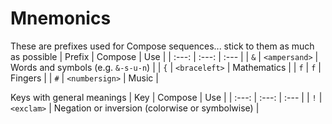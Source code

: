# Mnemonics
These are prefixes used for Compose sequences... stick to them as much as possible
| Prefix | Compose | Use |
| :---: | :---: | :--- |
| `&` | `<ampersand>` | Words and symbols (e.g. `&-s-u-n`) |
| `{` | `<braceleft>` | Mathematics |
| `f` | `f` | Fingers |
| `#` | `<numbersign>` | Music |

Keys with general meanings
| Key | Compose | Use |
| :---: | :---: | :--- |
| `!` | `<exclam>` | Negation or inversion (colorwise or symbolwise) |
